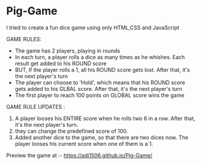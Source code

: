 # Pig-Game
I tried to create a fun dice game using only HTML,CSS and JavaScript

GAME RULES:

- The game has 2 players, playing in rounds
- In each turn, a player rolls a dice as many times as he whishes. Each result get added to his ROUND score
- BUT, if the player rolls a 1, all his ROUND score gets lost. After that, it's the next player's turn
- The player can choose to 'Hold', which means that his ROUND score gets added to his GLBAL score.
   After that, it's the next player's turn
- The first player to reach 100 points on GLOBAL score wins the game

GAME RULE UPDATES : 
1. A player looses his ENTIRE score when he rolls two 6 in a row. After that, it's the next player's turn.
2.  they can change the predefined score of 100. 
3. Added another dice to the game, so that there are two dices now.
 The player looses his current score when one of them is a 1.

Preview the game at :- https://adi1506.github.io/Pig-Game/
